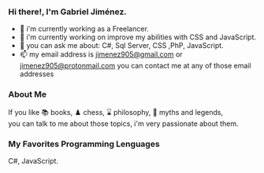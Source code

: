### Hi there!, I'm Gabriel Jiménez.

- 🔭 i'm currently working as a Freelancer.
- 🌱 i'm currently working on improve my abilities with CSS and JavaScript. 
- 💬 you can ask me about: C#, Sql Server, CSS ,PhP, JavaScript.
- 📫 my email address is jimenez905@gmail.com or jimenez905@protonmail.com you can contact me at any of those email addresses 



### About Me
If you like :books: books, :chess_pawn: chess, :hourglass: philosophy, 	:mage: myths and legends,  
you can talk to me about those topics, i'm very passionate about them.

### My Favorites Programming Lenguages
C#, JavaScript.

<div style={
    height: 200px;
    width: 100%;
    border-radius: 35px; 
    background-image:url("https://github.com/Eifhen/Eifhen/assets/49046521/379236e3-4de6-483b-963e-cb89c53cfd5f");
  }>
</div>

